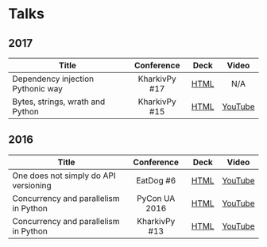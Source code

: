# Talks

## 2017

| Title                                 | Conference    | Deck      | Video        |
| ------------------------------------- |:-------------:|:---------:|:------------:|
| Dependency injection Pythonic way     | KharkivPy #17 | [HTML][9] | N/A          |
| Bytes, strings, wrath and Python      | KharkivPy #15 | [HTML][7] | [YouTube][8] |

[7]: /talks/bytes-strings-wrath-python/
[8]: https://youtu.be/oFLVWUUPSd0
[9]: /talks/dependency-injection-python-way/

## 2016

| Title                                 | Conference    | Deck      | Video        |
| ------------------------------------- |:-------------:|:---------:|:------------:|
| One does not simply do API versioning | EatDog #6     | [HTML][5] | [YouTube][6] |
| Concurrency and parallelism in Python | PyCon UA 2016 | [HTML][3] | [YouTube][4] |
| Concurrency and parallelism in Python | KharkivPy #13 | [HTML][1] | [YouTube][2] |

[1]: /talks/py-concurrency-kharkivpy/
[2]: https://youtu.be/IYBgrlK2k0Q
[3]: /talks/py-concurrency/
[4]: https://youtu.be/nW3nN7mbdG0?t=5166
[5]: /talks/one-does-not-simply-do-api-versioning/
[6]: https://youtu.be/fo-VuGrnnzs
